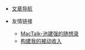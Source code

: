 <!-- _navbar.md -->

* [文章导航](/README.md)

* 友情链接
    * [MacTalk-池建强的随想录](https://macshuo.com/)
    * [构建我的被动收入](https://www.bmpi.dev)